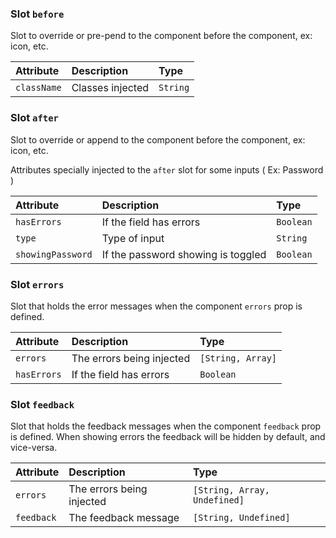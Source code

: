 ### Slot `before`

Slot to override or pre-pend to the component before the component, ex: icon, etc.

| Attribute   | Description      | Type     |
|:------------|:-----------------|:---------|
| `className` | Classes injected | `String` |

### Slot `after`

Slot to override or append to the component before the component, ex: icon, etc.

Attributes specially injected to the `after` slot for some inputs ( Ex: Password )

| Attribute         | Description                        | Type      |
|:------------------|:-----------------------------------|:----------|
| `hasErrors`       | If the field has errors            | `Boolean` | 
| `type`            | Type of input                      | `String`  |
| `showingPassword` | If the password showing is toggled | `Boolean` |

### Slot  `errors`

Slot that holds the error messages when the component `errors` prop is defined.

| Attribute   | Description               | Type              |
|:------------|:--------------------------|:------------------|
| `errors`    | The errors being injected | `[String, Array]` | 
| `hasErrors` | If the field has errors   | `Boolean`         | 

### Slot `feedback`

Slot that holds the feedback messages when the component `feedback` prop is defined.
When showing errors the feedback will be hidden by default, and vice-versa.

| Attribute  | Description               | Type                         |
|:-----------|:--------------------------|:-----------------------------|
| `errors`   | The errors being injected | `[String, Array, Undefined]` | 
| `feedback` | The feedback message      | `[String, Undefined]`        | 

